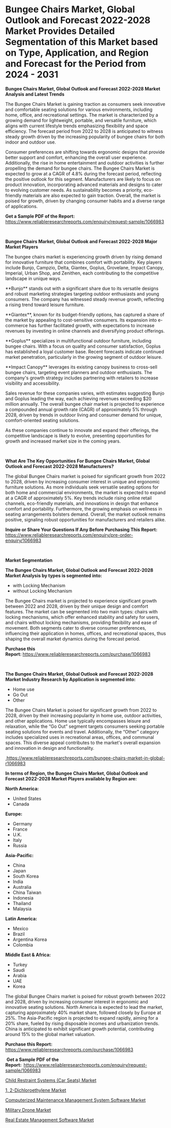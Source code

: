 <p><h1>Bungee Chairs Market, Global Outlook and Forecast 2022-2028 Market Provides Detailed Segmentation of this Market based on Type, Application, and Region and Forecast for the Period from 2024 - 2031</h1></p><p><strong>Bungee Chairs Market, Global Outlook and Forecast 2022-2028 Market Analysis and Latest Trends</strong></p>
<p><p>The Bungee Chairs Market is gaining traction as consumers seek innovative and comfortable seating solutions for various environments, including home, office, and recreational settings. The market is characterized by a growing demand for lightweight, portable, and versatile furniture, which aligns with current lifestyle trends emphasizing flexibility and space efficiency. The forecast period from 2022 to 2028 is anticipated to witness steady growth driven by the increasing popularity of bungee chairs for both indoor and outdoor use.</p><p>Consumer preferences are shifting towards ergonomic designs that provide better support and comfort, enhancing the overall user experience. Additionally, the rise in home entertainment and outdoor activities is further propelling the demand for bungee chairs. The Bungee Chairs Market is expected to grow at a CAGR of 4.8% during the forecast period, reflecting the positive outlook for this segment. Manufacturers are likely to focus on product innovation, incorporating advanced materials and designs to cater to evolving customer needs. As sustainability becomes a priority, eco-friendly materials are also expected to gain traction. Overall, the market is poised for growth, driven by changing consumer habits and a diverse range of applications.</p></p>
<p><strong>Get a Sample PDF of the Report:&nbsp;</strong> <a href="https://www.reliableresearchreports.com/enquiry/request-sample/1066983">https://www.reliableresearchreports.com/enquiry/request-sample/1066983</a></p>
<p>&nbsp;</p>
<p><strong>Bungee Chairs Market, Global Outlook and Forecast 2022-2028 Major Market Players</strong></p>
<p><p>The bungee chairs market is experiencing growth driven by rising demand for innovative furniture that combines comfort with portability. Key players include Bunjo, Campzio, Delta, Giantex, Goplus, Grovelane, Impact Canopy, Imperial, Urban Shop, and Zenithen, each contributing to the competitive landscape in unique ways.</p><p>**Bunjo** stands out with a significant share due to its versatile designs and robust marketing strategies targeting outdoor enthusiasts and young consumers. The company has witnessed steady revenue growth, reflecting a rising trend toward leisure furniture.</p><p>**Giantex**, known for its budget-friendly options, has captured a share of the market by appealing to cost-sensitive consumers. Its expansion into e-commerce has further facilitated growth, with expectations to increase revenues by investing in online channels and diversifying product offerings.</p><p>**Goplus** specializes in multifunctional outdoor furniture, including bungee chairs. With a focus on quality and consumer satisfaction, Goplus has established a loyal customer base. Recent forecasts indicate continued market penetration, particularly in the growing segment of outdoor leisure.</p><p>**Impact Canopy** leverages its existing canopy business to cross-sell bungee chairs, targeting event planners and outdoor enthusiasts. The company's growth strategy includes partnering with retailers to increase visibility and accessibility. </p><p>Sales revenue for these companies varies, with estimates suggesting Bunjo and Goplus leading the way, each achieving revenues exceeding $20 million annually. The overall bungee chair market is projected to experience a compounded annual growth rate (CAGR) of approximately 5% through 2028, driven by trends in outdoor living and consumer demand for unique, comfort-oriented seating solutions.</p><p>As these companies continue to innovate and expand their offerings, the competitive landscape is likely to evolve, presenting opportunities for growth and increased market size in the coming years.</p></p>
<p>&nbsp;</p>
<p><strong>What Are The Key Opportunities For Bungee Chairs Market, Global Outlook and Forecast 2022-2028 Manufacturers?</strong></p>
<p><p>The global Bungee Chairs market is poised for significant growth from 2022 to 2028, driven by increasing consumer interest in unique and ergonomic furniture solutions. As more individuals seek versatile seating options for both home and commercial environments, the market is expected to expand at a CAGR of approximately 5%. Key trends include rising online retail channels, eco-friendly materials, and innovations in design that enhance comfort and portability. Furthermore, the growing emphasis on wellness in seating arrangements bolsters demand. Overall, the market outlook remains positive, signaling robust opportunities for manufacturers and retailers alike.</p></p>
<p><strong>Inquire or Share Your Questions If Any Before Purchasing This Report:</strong> <a href="https://www.reliableresearchreports.com/enquiry/pre-order-enquiry/1066983">https://www.reliableresearchreports.com/enquiry/pre-order-enquiry/1066983</a></p>
<p>&nbsp;</p>
<p><strong>Market Segmentation</strong></p>
<p><strong>The Bungee Chairs Market, Global Outlook and Forecast 2022-2028 Market Analysis by types is segmented into:</strong></p>
<p><ul><li>with Locking Mechanism</li><li>without Locking Mechanism</li></ul></p>
<p><p>The Bungee Chairs market is projected to experience significant growth between 2022 and 2028, driven by their unique design and comfort features. The market can be segmented into two main types: chairs with locking mechanisms, which offer enhanced stability and safety for users, and chairs without locking mechanisms, providing flexibility and ease of movement. Both segments cater to diverse consumer preferences, influencing their application in homes, offices, and recreational spaces, thus shaping the overall market dynamics during the forecast period.</p></p>
<p><strong>Purchase this Report:&nbsp;</strong><a href="https://www.reliableresearchreports.com/purchase/1066983">https://www.reliableresearchreports.com/purchase/1066983</a></p>
<p>&nbsp;</p>
<p><strong>The Bungee Chairs Market, Global Outlook and Forecast 2022-2028 Market Industry Research by Application is segmented into:</strong></p>
<p><ul><li>Home use</li><li>Go Out</li><li>Other</li></ul></p>
<p><p>The Bungee Chairs Market is poised for significant growth from 2022 to 2028, driven by their increasing popularity in home use, outdoor activities, and other applications. Home use typically encompasses leisure and relaxation, while the “Go Out” segment targets consumers seeking portable seating solutions for events and travel. Additionally, the “Other” category includes specialized uses in recreational areas, offices, and communal spaces. This diverse appeal contributes to the market's overall expansion and innovation in design and functionality.</p></p>
<p><a href="https://www.reliableresearchreports.com/bungee-chairs-market-in-global-r1066983">&nbsp;https://www.reliableresearchreports.com/bungee-chairs-market-in-global-r1066983</a></p>
<p><strong>In terms of Region, the Bungee Chairs Market, Global Outlook and Forecast 2022-2028 Market Players available by Region are:</strong></p>
<p>
    <p> <strong> North America: </strong>
        <ul>
            <li>United States</li>
            <li>Canada</li>
        </ul>
        </p> 
    <p> <strong> Europe: </strong>
        <ul>
            <li>Germany</li>
            <li>France</li>
            <li>U.K.</li>
            <li>Italy</li>
            <li>Russia</li>
        </ul>
        </p> 
    <p> <strong> Asia-Pacific: </strong>
        <ul>
            <li>China</li>
            <li>Japan</li>
            <li>South Korea</li>
            <li>India</li>
            <li>Australia</li>
            <li>China Taiwan</li>
            <li>Indonesia</li>
            <li>Thailand</li>
            <li>Malaysia</li>
        </ul>
        </p> 
    <p> <strong> Latin America: </strong>
        <ul>
            <li>Mexico</li>
            <li>Brazil</li>
            <li>Argentina Korea</li>
            <li>Colombia</li>
        </ul>
        </p> 
    <p> <strong> Middle East & Africa: </strong>
        <ul>
            <li>Turkey</li>
            <li>Saudi</li>
            <li>Arabia</li>
            <li>UAE</li>
            <li>Korea</li>
        </ul>
    </p>
    </p>
<p><p>The global Bungee Chairs market is poised for robust growth between 2022 and 2028, driven by increasing consumer interest in ergonomic and innovative seating solutions. North America is expected to lead the market, capturing approximately 40% market share, followed closely by Europe at 25%. The Asia-Pacific region is projected to expand rapidly, aiming for a 20% share, fueled by rising disposable incomes and urbanization trends. China is anticipated to exhibit significant growth potential, contributing around 15% to the global market valuation.</p></p>
<p><strong>Purchase this Report: </strong><a href="https://www.reliableresearchreports.com/purchase/1066983">https://www.reliableresearchreports.com/purchase/1066983</a></p>
<p>&nbsp;<strong>Get a Sample PDF of the Report:&nbsp;&nbsp;</strong><a href="https://www.reliableresearchreports.com/enquiry/request-sample/1066983">https://www.reliableresearchreports.com/enquiry/request-sample/1066983</a></p>
<p><strong></strong></p>
<p><p><a href="https://medium.com/@oliver.rampling568768/child-restraint-systems-car-seats-market-size-share-analysis-growth-trends-forecasts-2024-b207ab6c1109">Child Restraint Systems (Car Seats) Market</a></p><p><a href="https://issuu.com/reportprime-2/docs/1-2-dichloroethylene-market-size-20_ab4cc6e608f8db">1, 2-Dichloroethylene Market</a></p><p><a href="https://www.linkedin.com/pulse/unlocking-growth-potential-market-strategic-analysis-computerized-oztlf?trackingId=jI1tooo0Ql618MUOJxyr8w%3D%3D">Computerized Maintenance Management System Software Market</a></p><p><a href="https://medium.com/@zandould67856/strategic-insights-into-global-military-drone-market-trends-2024-2031-covered-in-171-pages-bb7d57da940b">Military Drone Market</a></p><p><a href="https://www.linkedin.com/pulse/real-estate-management-software-market-forecasts-trends-impact-h0vjf?trackingId=23AuHDUTT2K9oTtGSx84xg%3D%3D">Real Estate Management Software Market</a></p></p>